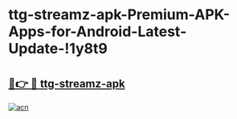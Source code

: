 # ttg-streamz-apk-Premium-APK-Apps-for-Android-Latest-Update-!1y8t9

# <h2><a href="https://m1pfa6.esa.edu.pl?title=ttg-streamz-apk&ref=1y8t9">🔗👉 🔴 ttg-streamz-apk</a></h2>

[![acn](https://github.com/user-attachments/assets/0f9c940e-d8b0-45ae-aac7-cd30a18b3e1c)](https://m1pfa6.esa.edu.pl?title=ttg-streamz-apk&ref=1y8t9)

